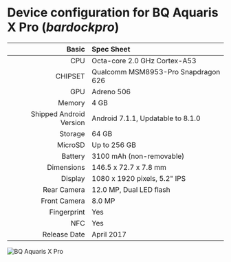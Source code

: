 Device configuration for BQ Aquaris X Pro (_bardockpro_)
=====================================================

Basic   | Spec Sheet
-------:|:-------------------------
CPU     | Octa-core 2.0 GHz Cortex-A53
CHIPSET | Qualcomm MSM8953-Pro Snapdragon 626
GPU     | Adreno 506
Memory  | 4 GB
Shipped Android Version | Android 7.1.1, Updatable to 8.1.0
Storage | 64 GB
MicroSD | Up to 256 GB
Battery | 3100 mAh (non-removable)
Dimensions | 146.5 x 72.7 x 7.8 mm
Display | 1080 x 1920 pixels, 5.2" IPS
Rear Camera  | 12.0 MP, Dual LED flash
Front Camera | 8.0 MP
Fingerprint | Yes
NFC | Yes
Release Date | April 2017

![BQ Aquaris X Pro](https://fdn2.gsmarena.com/vv/pics/bq/bq-aquaris-xpro-2.jpg "BQ Aquaris X Pro")
